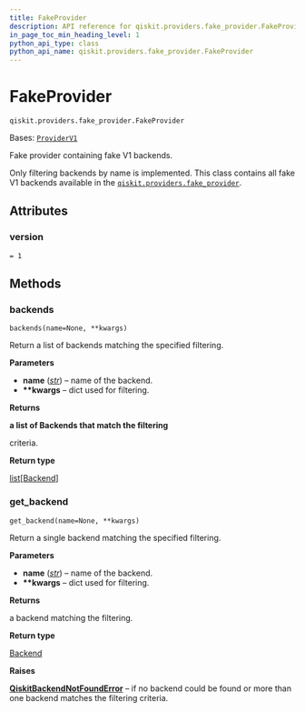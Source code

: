 ```yaml
---
title: FakeProvider
description: API reference for qiskit.providers.fake_provider.FakeProvider
in_page_toc_min_heading_level: 1
python_api_type: class
python_api_name: qiskit.providers.fake_provider.FakeProvider
---
```


# FakeProvider

<span id="qiskit.providers.fake_provider.FakeProvider" />

`qiskit.providers.fake_provider.FakeProvider`

Bases: [`ProviderV1`](qiskit.providers.ProviderV1 "qiskit.providers.provider.ProviderV1")

Fake provider containing fake V1 backends.

Only filtering backends by name is implemented. This class contains all fake V1 backends available in the [`qiskit.providers.fake_provider`](providers_fake_provider#module-qiskit.providers.fake_provider "qiskit.providers.fake_provider").

## Attributes

<span id="qiskit.providers.fake_provider.FakeProvider.version" />

### version

`= 1`

## Methods

### backends

<span id="qiskit.providers.fake_provider.FakeProvider.backends" />

`backends(name=None, **kwargs)`

Return a list of backends matching the specified filtering.

**Parameters**

*   **name** ([*str*](https://docs.python.org/3/library/stdtypes.html#str "(in Python v3.11)")) – name of the backend.
*   **\*\*kwargs** – dict used for filtering.

**Returns**

**a list of Backends that match the filtering**

criteria.

**Return type**

[list](https://docs.python.org/3/library/stdtypes.html#list "(in Python v3.11)")\[[Backend](qiskit.providers.Backend "qiskit.providers.Backend")]

### get\_backend

<span id="qiskit.providers.fake_provider.FakeProvider.get_backend" />

`get_backend(name=None, **kwargs)`

Return a single backend matching the specified filtering.

**Parameters**

*   **name** ([*str*](https://docs.python.org/3/library/stdtypes.html#str "(in Python v3.11)")) – name of the backend.
*   **\*\*kwargs** – dict used for filtering.

**Returns**

a backend matching the filtering.

**Return type**

[Backend](qiskit.providers.Backend "qiskit.providers.Backend")

**Raises**

[**QiskitBackendNotFoundError**](providers#qiskit.providers.QiskitBackendNotFoundError "qiskit.providers.QiskitBackendNotFoundError") – if no backend could be found or more than one backend matches the filtering criteria.

